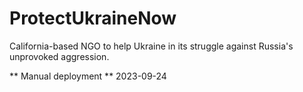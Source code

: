 # ProtectUkraineNow
California-based NGO to help Ukraine in its struggle against Russia's unprovoked aggression.

** Manual deployment **
2023-09-24